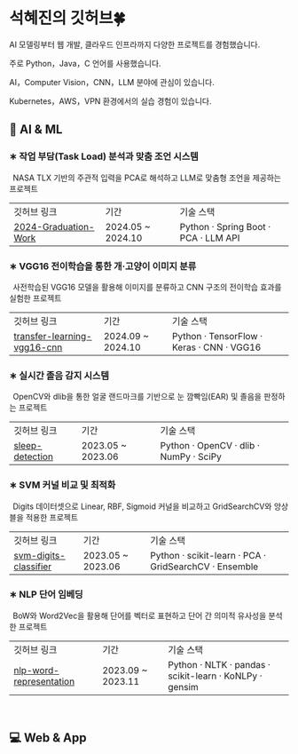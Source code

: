 # 석혜진의 깃허브🍀

AI 모델링부터 웹 개발, 클라우드 인프라까지 다양한 프로젝트를 경험했습니다.  


주로 Python，Java，C 언어를 사용했습니다.


AI，Computer Vision，CNN，LLM 분야에 관심이 있습니다.


Kubernetes，AWS，VPN 환경에서의 실습 경험이 있습니다.  


## 🤖 AI & ML

### ∗ 작업 부담(Task Load) 분석과 맞춤 조언 시스템

&thinsp; NASA TLX 기반의 주관적 입력을 PCA로 해석하고 LLM로 맞춤형 조언을 제공하는 프로젝트

<table>
  <tr>
    <td>깃허브 링크</td>
    <td>기간</td>
    <td>기술 스택</td>
  </tr>
  <tr>
    <td><a href="https://github.com/HyeJinSeok/2024-Graduation-Work">2024-Graduation-Work</a></td>
    <td>2024.05 ~ 2024.10</td>
    <td>Python · Spring Boot · PCA · LLM API</td>
  </tr>
</table>


### ∗ VGG16 전이학습을 통한 개·고양이 이미지 분류

&thinsp; 사전학습된 VGG16 모델을 활용해 이미지를 분류하고 CNN 구조의 전이학습 효과를 실험한 프로젝트

<table>
  <tr>
    <td>깃허브 링크</td>
    <td>기간</td>
    <td>기술 스택</td>
  </tr>
  <tr>
    <td><a href="https://github.com/HyeJinSeok/transfer-learning-vgg16-cnn">transfer-learning-vgg16-cnn</a></td>
    <td> 2024.09 ~ 2024.10</td>
    <td>Python · TensorFlow · Keras · CNN · VGG16</td>
  </tr>
</table>


### ∗ 실시간 졸음 감지 시스템

&thinsp; OpenCV와 dlib을 통한 얼굴 랜드마크를 기반으로 눈 깜빡임(EAR) 및 졸음을 판정하는 프로젝트

<table>
  <tr>
    <td>깃허브 링크</td>
    <td>기간</td>
    <td>기술 스택</td>
  </tr>
  <tr>
    <td><a href="https://github.com/HyeJinSeok/sleep-detection">sleep-detection</a></td>
    <td>2023.05 ~ 2023.06</td>
    <td>Python · OpenCV · dlib · NumPy · SciPy</td>
  </tr>
</table>


### ∗ SVM 커널 비교 및 최적화

&thinsp; Digits 데이터셋으로 Linear, RBF, Sigmoid 커널을 비교하고 GridSearchCV와 앙상블을 적용한 프로젝트

<table>
  <tr>
    <td>깃허브 링크</td>
    <td>기간</td>
    <td>기술 스택</td>
  </tr>
  <tr>
    <td><a href="https://github.com/HyeJinSeok/svm-digits-classifier">svm-digits-classifier</a></td>
    <td>2023.05 ~ 2023.06</td>
    <td>Python · scikit-learn · PCA · GridSearchCV · Ensemble</td>
  </tr>
</table>


### ∗ NLP 단어 임베딩

&thinsp; BoW와 Word2Vec을 활용해 단어를 벡터로 표현하고 단어 간 의미적 유사성을 분석한 프로젝트

<table>
  <tr>
    <td>깃허브 링크</td>
    <td>기간</td>
    <td>기술 스택</td>
  </tr>
  <tr>
    <td><a href="https://github.com/HyeJinSeok/nlp-word-representation">nlp-word-representation</a></td>
    <td>2023.09 ~ 2023.11</td>
    <td>Python · NLTK · pandas · scikit-learn · KoNLPy · gensim</td>
  </tr>
</table>

<br>

## 💻 Web & App